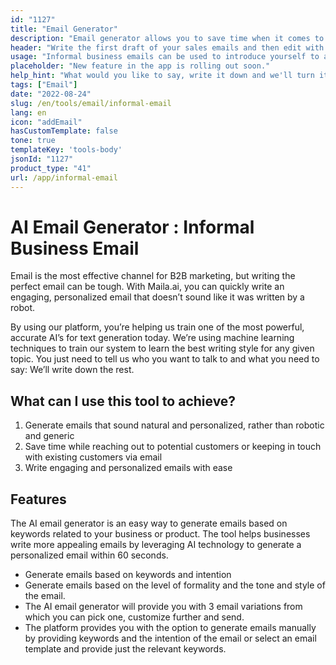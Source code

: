 ```yaml
---
id: "1127"
title: "Email Generator"
description: "Email generator allows you to save time when it comes to coming with new email subject lines and email copies, we simply use our highly sophisticated algorithm that uses NLP to replicate a human writing experience. Improve your emails and It helps you save time when writing emails by brainstorming emails ideas"
header: "Write the first draft of your sales emails and then edit with your own voice."
usage: "Informal business emails can be used to introduce yourself to a new colleague or business partner. They can also be used to build rapport with someone you have already met."
placeholder: "New feature in the app is rolling out soon."
help_hint: "What would you like to say, write it down and we'll turn it into an Informal Business Email."
tags: ["Email"]
date: "2022-08-24"
slug: /en/tools/email/informal-email
lang: en
icon: "addEmail"
hasCustomTemplate: false
tone: true
templateKey: 'tools-body'
jsonId: "1127"
product_type: "41"
url: /app/informal-email
---
```


# AI Email Generator : Informal Business Email


Email is the most effective channel for B2B marketing, but writing the perfect email can be tough. With Maila.ai, you can quickly write an engaging, personalized email that doesn’t sound like it was written by a robot.

By using our platform, you’re helping us train one of the most powerful, accurate AI’s for text generation today. We’re using machine learning techniques to train our system to learn the best writing style for any given topic. You just need to tell us who you want to talk to and what you need to say: We’ll write down the rest.

## What can I use this tool to achieve?
1. Generate emails that sound natural and personalized, rather than robotic and generic
2. Save time while reaching out to potential customers or keeping in touch with existing customers via email
3. Write engaging and personalized emails with ease

## Features

The AI email generator is an easy way to generate emails based on keywords related to your business or product. The tool helps businesses write more appealing emails by leveraging AI technology to generate a personalized email within 60 seconds.

- Generate emails based on keywords and intention
- Generate emails based on the level of formality and the tone and style of the email.
- The AI email generator will provide you with 3 email variations from which you can pick one, customize further and send.
- The platform provides you with the option to generate emails manually by providing keywords and the intention of the email or select an email template and provide just the relevant keywords.
